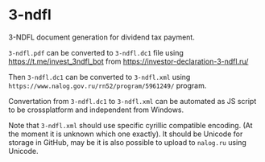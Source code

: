 # 3-ndfl
3-NDFL document generation for dividend tax payment.

`3-ndfl.pdf` can be converted to `3-ndfl.dc1` file using https://t.me/invest_3ndfl_bot from https://investor-declaration-3-ndfl.ru/

Then `3-ndfl.dc1` can be converted to `3-ndfl.xml` using `https://www.nalog.gov.ru/rn52/program/5961249/` program.

Convertation from `3-ndfl.dc1` to `3-ndfl.xml` can be automated as JS script to be crossplatform and independent from Windows.

Note that `3-ndfl.xml` should use specific cyrillic compatible encoding. (At the moment it is unknown which one exactly). It should be Unicode for storage in GitHub, may be it is also possible to upload to `nalog.ru` using Unicode.
